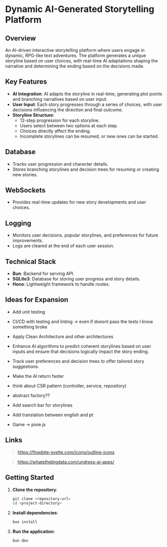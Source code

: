 # Dynamic AI-Generated Storytelling Platform

## Overview

An AI-driven interactive storytelling platform where users engage in dynamic,
RPG-like text adventures. The platform generates a unique storyline based on
user choices, with real-time AI adaptations shaping the narrative and
determining the ending based on the decisions made.

## Key Features

- **AI Integration**: AI adapts the storyline in real-time, generating plot
  points and branching narratives based on user input.
- **User Input**: Each story progresses through a series of choices, with user
  decisions influencing the direction and final outcome.
- **Storyline Structure**:
  - 12-step progression for each storyline.
  - Users select between two options at each step.
  - Choices directly affect the ending.
  - Incomplete storylines can be resumed, or new ones can be started.

## Database

- Tracks user progression and character details.
- Stores branching storylines and decision trees for resuming or creating new
  stories.

## WebSockets

- Provides real-time updates for new story developments and user choices.

## Logging

- Monitors user decisions, popular storylines, and preferences for future
  improvements.
- Logs are cleared at the end of each user session.

## Technical Stack

- **Bun**: Backend for serving API.
- **SQLite3**: Database for storing user progress and story details.
- **Hono**: Lightweight framework to handle routes.

## Ideas for Expansion

- Add unit testing
- CI/CD with testing and linting -> even if doesnt pass the tests I know something broke
- Apply Clean Architecture and other architectures

- Enhance AI algorithms to predict coherent storylines based on user inputs and
  ensure that decisions logically impact the story ending.
- Track user preferences and decision trees to offer tailored story suggestions.

- Make the AI return faster

- think about CSR pattern (controller, service, repository)
- abstract factory??

- Add search bar for storylines

- Add translation between english and pt
- Game -> pixie.js

## Links

> https://flowbite-svelte.com/icons/outline-icons

> https://whatsthebigdata.com/undress-ai-apps/

## Getting Started

1. **Clone the repository**:

   ```bash
   git clone <repository-url>
   cd <project-directory>
   ```

2. **Install dependencies**:

   ```bash
   bun install
   ```

3. **Run the application**:

   ```bash
   bun dev
   ```
